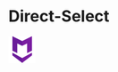 # Direct-Select

![alt text](https://github.com/adam-p/markdown-here/raw/master/src/common/images/icon48.png "Logo Title Text 1")
